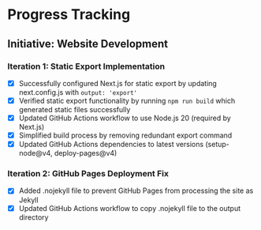 # Progress Tracking

## Initiative: Website Development

### Iteration 1: Static Export Implementation

- [x] Successfully configured Next.js for static export by updating next.config.js with `output: 'export'`
- [x] Verified static export functionality by running `npm run build` which generated static files successfully
- [x] Updated GitHub Actions workflow to use Node.js 20 (required by Next.js)
- [x] Simplified build process by removing redundant export command
- [x] Updated GitHub Actions dependencies to latest versions (setup-node@v4, deploy-pages@v4)

### Iteration 2: GitHub Pages Deployment Fix

- [x] Added .nojekyll file to prevent GitHub Pages from processing the site as Jekyll
- [x] Updated GitHub Actions workflow to copy .nojekyll file to the output directory
